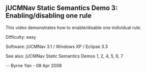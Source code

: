 ## jUCMNav Static Semantics Demo 3: Enabling/disabling one rule

This video demonstrates how to enable/disable one individual rule.

Difficulty: easy

Software: jUCMNav 3.1 / Windows XP / Eclipse 3.3

See also: jUCMNav Static Semantics Demos 1, 2, 4, 5, 6, 7

-- Byrne Yan - 08 Apr 2008 